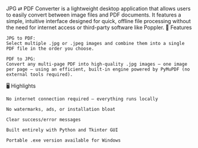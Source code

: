 JPG ⇄ PDF Converter is a lightweight desktop application that allows users to easily convert between image files and PDF documents. It features a simple, intuitive interface designed for quick, offline file processing without the need for internet access or third-party software like Poppler.
🧩 Features

    JPG to PDF:
    Select multiple .jpg or .jpeg images and combine them into a single PDF file in the order you choose.

    PDF to JPG:
    Convert any multi-page PDF into high-quality .jpg images — one image per page — using an efficient, built-in engine powered by PyMuPDF (no external tools required).

🖥️ Highlights

    No internet connection required — everything runs locally

    No watermarks, ads, or installation bloat

    Clear success/error messages

    Built entirely with Python and Tkinter GUI

    Portable .exe version available for Windows
